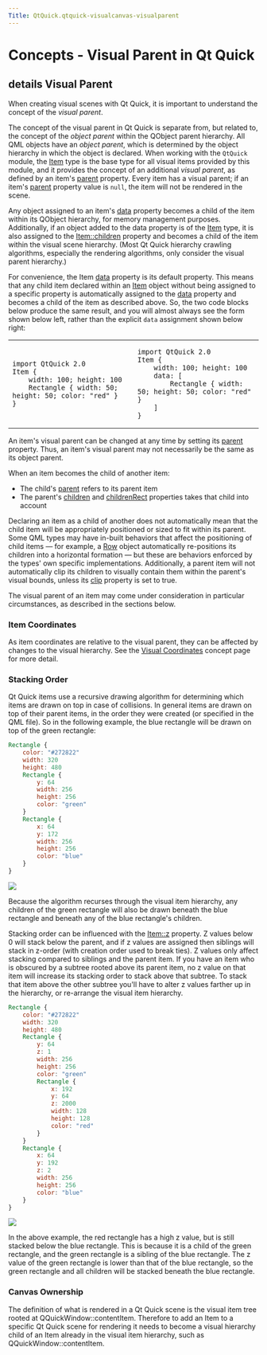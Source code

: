 ```yaml
---
Title: QtQuick.qtquick-visualcanvas-visualparent
---
```

        
Concepts - Visual Parent in Qt Quick
====================================

<span class="subtitle"></span>
details
Visual Parent
-------------

When creating visual scenes with Qt Quick, it is important to understand the concept of the *visual parent*.

The concept of the visual parent in Qt Quick is separate from, but related to, the concept of the *object parent* within the QObject parent hierarchy. All QML objects have an *object parent*, which is determined by the object hierarchy in which the object is declared. When working with the `QtQuick` module, the [Item](../QtQuick.Item.md) type is the base type for all visual items provided by this module, and it provides the concept of an additional *visual parent*, as defined by an item's [parent](../QtQuick.Item.md#parent-prop) property. Every item has a visual parent; if an item's [parent](../QtQuick.Item.md#parent-prop) property value is `null`, the item will not be rendered in the scene.

Any object assigned to an item's [data](../QtQuick.Item.md#data-prop) property becomes a child of the item within its QObject hierarchy, for memory management purposes. Additionally, if an object added to the data property is of the [Item](../QtQuick.Item.md) type, it is also assigned to the [Item::children](../QtQuick.Item.md#children-prop) property and becomes a child of the item within the visual scene hierarchy. (Most Qt Quick hierarchy crawling algorithms, especially the rendering algorithms, only consider the visual parent hierarchy.)

For convenience, the Item [data](../QtQuick.Item.md#data-prop) property is its default property. This means that any child item declared within an [Item](../QtQuick.Item.md) object without being assigned to a specific property is automatically assigned to the [data](../QtQuick.Item.md#data-prop) property and becomes a child of the item as described above. So, the two code blocks below produce the same result, and you will almost always see the form shown below left, rather than the explicit `data` assignment shown below right:

<table>
<colgroup>
<col width="50%" />
<col width="50%" />
</colgroup>
<tbody>
<tr class="odd">
<td><pre class="cpp"><code>import QtQuick 2.0
Item {
    width: 100; height: 100
    Rectangle { width: 50; height: 50; color: &quot;red&quot; }
}</code></pre></td>
<td><pre class="cpp"><code>import QtQuick 2.0
Item {
    width: 100; height: 100
    data: [
        Rectangle { width: 50; height: 50; color: &quot;red&quot; }
    ]
}</code></pre></td>
</tr>
</tbody>
</table>

An item's visual parent can be changed at any time by setting its [parent](../QtQuick.Item.md#parent-prop) property. Thus, an item's visual parent may not necessarily be the same as its object parent.

When an item becomes the child of another item:

-   The child's [parent](../QtQuick.Item.md#parent-prop) refers to its parent item
-   The parent's [children](../QtQuick.Item.md#children-prop) and [childrenRect](../QtQuick.Item.md#childrenRect.x-prop) properties takes that child into account

Declaring an item as a child of another does not automatically mean that the child item will be appropriately positioned or sized to fit within its parent. Some QML types may have in-built behaviors that affect the positioning of child items — for example, a [Row](../QtQuick.qtquick-positioning-layouts.md#row) object automatically re-positions its children into a horizontal formation — but these are behaviors enforced by the types' own specific implementations. Additionally, a parent item will not automatically clip its children to visually contain them within the parent's visual bounds, unless its [clip](../QtQuick.Item.md#clip-prop) property is set to true.

The visual parent of an item may come under consideration in particular circumstances, as described in the sections below.

<span id="item-coordinates"></span>
### Item Coordinates

As item coordinates are relative to the visual parent, they can be affected by changes to the visual hierarchy. See the [Visual Coordinates](../QtQuick.qtquick-visualcanvas-coordinates.md) concept page for more detail.

<span id="stacking-order"></span>
### Stacking Order

Qt Quick items use a recursive drawing algorithm for determining which items are drawn on top in case of collisions. In general items are drawn on top of their parent items, in the order they were created (or specified in the QML file). So in the following example, the blue rectangle will be drawn on top of the green rectangle:

``` qml
Rectangle {
    color: "#272822"
    width: 320
    height: 480
    Rectangle {
        y: 64
        width: 256
        height: 256
        color: "green"
    }
    Rectangle {
        x: 64
        y: 172
        width: 256
        height: 256
        color: "blue"
    }
}
```

![](https://developer.ubuntu.com/static/devportal_uploaded/356f3c2a-eb7a-4e61-a88f-211eba06e091-api/apps/qml/sdk-15.04.5/qtquick-visualcanvas-visualparent/images/visual-parent-example.png)

Because the algorithm recurses through the visual item hierarchy, any children of the green rectangle will also be drawn beneath the blue rectangle and beneath any of the blue rectangle's children.

Stacking order can be influenced with the [Item::z](../QtQuick.Item.md#z-prop) property. Z values below 0 will stack below the parent, and if z values are assigned then siblings will stack in z-order (with creation order used to break ties). Z values only affect stacking compared to siblings and the parent item. If you have an item who is obscured by a subtree rooted above its parent item, no z value on that item will increase its stacking order to stack above that subtree. To stack that item above the other subtree you'll have to alter z values farther up in the hierarchy, or re-arrange the visual item hierarchy.

``` qml
Rectangle {
    color: "#272822"
    width: 320
    height: 480
    Rectangle {
        y: 64
        z: 1
        width: 256
        height: 256
        color: "green"
        Rectangle {
            x: 192
            y: 64
            z: 2000
            width: 128
            height: 128
            color: "red"
        }
    }
    Rectangle {
        x: 64
        y: 192
        z: 2
        width: 256
        height: 256
        color: "blue"
    }
}
```

![](https://developer.ubuntu.com/static/devportal_uploaded/dcd129ea-3fea-424c-838e-81f609a9c6fe-api/apps/qml/sdk-15.04.5/qtquick-visualcanvas-visualparent/images/visual-parent-example2.png)

In the above example, the red rectangle has a high z value, but is still stacked below the blue rectangle. This is because it is a child of the green rectangle, and the green rectangle is a sibling of the blue rectangle. The z value of the green rectangle is lower than that of the blue rectangle, so the green rectangle and all children will be stacked beneath the blue rectangle.

<span id="canvas-ownership"></span>
### Canvas Ownership

The definition of what is rendered in a Qt Quick scene is the visual item tree rooted at QQuickWindow::contentItem. Therefore to add an Item to a specific Qt Quick scene for rendering it needs to become a visual hierarchy child of an Item already in the visual item hierarchy, such as QQuickWindow::contentItem.

